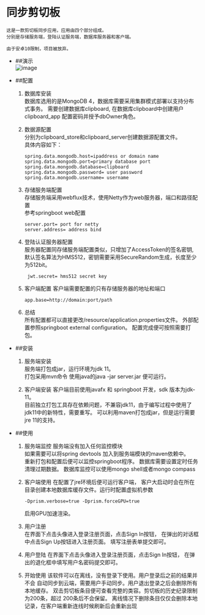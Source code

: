 # 同步剪切板
    这是一款剪切板同步应用，应用由四个部分组成。
    分别是存储服务端，登陆认证服务端，数据库服务器和客户端。
    
    由于安卓10限制，项目被放弃。  
    
    
+ ##演示  
![image](/ezgifcom-gif-maker.gif)

+ ##配置
    1. 数据库安装  
        数据库选用的是MongoDB 4，数据库需要采用集群模式部署以支持分布式事务。
        需要创建数据库clipboard, 在数据库clipboard中创建用户clipboard_app
        配置密码并授予dbOwner角色。
        
    2. 数据源配置  
       分别为clipboard_store和clipboard_server创建数据源配置文件。  
       具体内容如下：
           
           spring.data.mongodb.host=ipaddress or domain name
           spring.data.mongodb.port=primary database port
           spring.data.mongodb.database=clipboard
           spring.data.mongodb.password= user password
           spring.data.mongodb.username= username
    3. 存储服务端配置  
       存储服务端采用webflux技术，使用Netty作为web服务器，端口和路径配置   
       参考springboot web配置  
           
           server.port= port for netty
           server.address= address bind
       
    4. 登陆认证服务器配置  
        服务器配置同存储服务端配置类似，只增加了AccessToken的签名密钥,
        默认签名算法为HMS512，密钥需要采用SecureRandom生成，长度至少为512bit。
            
            jwt.secret= hms512 secret key
        
    5. 客户端配置
       客户端需要配置的只有存储服务器的地址和端口
           
           app.base=http://domain:port/path
           
    6. 总结  
        所有配置都可以直接更改/resource/application.properties文件。
        外部配置参照springboot external configuration。
        配置完成便可按照需要打包。
        
+ ##安装
    1. 服务端安装  
       服务端打包成jar，运行环境为jdk 11。  
       打包采用mvn命令
       使用java的java -jar server.jar 便可运行。
       
    2. 客户端安装
       客户端目前使用javafx 和 springboot 开发，sdk 版本为jdk-11。  
       目前独立打包工具存在依赖问题，不兼容jdk11，由于编写过程中使用了  
       jdk11中的新特性，需要重写。
       可以利用maven打包成jar，但是运行需要jre 11的支持。  
    
+ ##使用
    1. 服务端监控
       服务端没有加入任何监控模块  
       如果需要可以将spring devtools 加入到服务端模块的maven依赖中。  
       重新打包和配置后便可以监控springboot程序。
       数据库需要设置定时任务清理过期数据。
       数据库监控可以使用mongo shell或者mongo compass
       
    2. 客户端使用
       在配置了jre环境后便可运行客户端，
       客户大启动时会在所在目录创建本地数据库缓存文件。运行时配置虚拟机参数
           
           -Dprism.verbose=true -Dprism.forceGPU=true  
       启用GPU加速渲染。
       
    3. 用户注册  
        在界面下点击头像进入登录注册页面，点击Sign In按钮，
        在弹出的对话框中点击Sign Up按钮进入注册页面。
        填写注册表单提交即可。
        
    4. 用户登陆
        在界面下点击头像进入登录注册页面，点击Sign In按钮，
        在弹出的退化框中填写用户名密码提交即可。
        
    5. 开始使用
        该软件可以在离线，没有登录下使用。用户登录后之前的结果并不会
        自动同步到云端，需要用户手动同步。用户退出登录之后会删除所有本地缓存。
        双击剪切板条目便可查看完整的类容。剪切板的历史纪录限制为200条，超过
        200条后不会保留。
        离线情况下删除条目仅仅会删除本地记录，在客户端重新连线时候刷新后会重新出现
        
